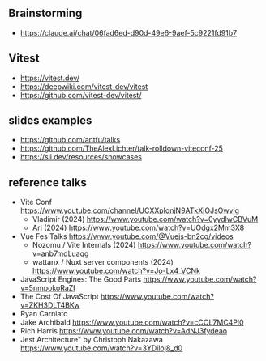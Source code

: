 ## Brainstorming

- https://claude.ai/chat/06fad6ed-d90d-49e6-9aef-5c9221fd91b7

## Vitest

- https://vitest.dev/
- https://deepwiki.com/vitest-dev/vitest
- https://github.com/vitest-dev/vitest/

## slides examples

- https://github.com/antfu/talks
- https://github.com/TheAlexLichter/talk-rolldown-viteconf-25
- https://sli.dev/resources/showcases

## reference talks

- Vite Conf https://www.youtube.com/channel/UCXXpIonjN9ATkXjOJsOwvjg
  - Vladimir (2024) https://www.youtube.com/watch?v=0yydlwCBVuM
  - Ari (2024) https://www.youtube.com/watch?v=UOdgx2Mm3X8
- Vue Fes Talks https://www.youtube.com/@Vuejs-bn2cg/videos
  - Nozomu / Vite Internals (2024) https://www.youtube.com/watch?v=anb7mdLuaqg
  - wattanx / Nuxt server components (2024) https://www.youtube.com/watch?v=Jo-Lx4_VCNk
- JavaScript Engines: The Good Parts https://www.youtube.com/watch?v=5nmpokoRaZI
- The Cost Of JavaScript https://www.youtube.com/watch?v=ZKH3DLT4BKw
- Ryan Carniato
- Jake Archibald https://www.youtube.com/watch?v=cCOL7MC4Pl0
- Rich Harris https://www.youtube.com/watch?v=AdNJ3fydeao
- Jest Architecture" by Christoph Nakazawa https://www.youtube.com/watch?v=3YDiloj8_d0
